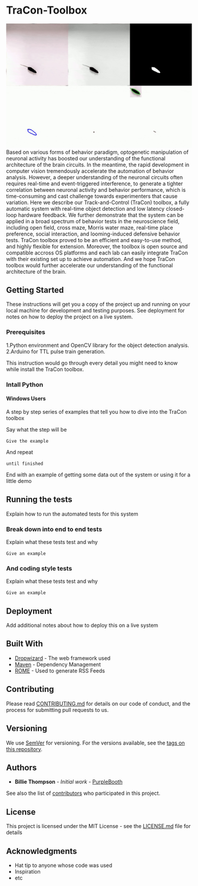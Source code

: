 # TraCon-Toolbox
![](demo_1.gif)
Based on various forms of behavior paradigm, optogenetic manipulation of neuronal activity has boosted our understanding of the functional architecture of the brain circuits. In the meantime, the rapid development in computer vision tremendously accelerate the automation of behavior analysis. However, a deeper understanding of the neuronal circuits often requires real-time and event-triggered interference, to generate a tighter correlation between neuronal activity and behavior performance, which is time-consuming and cast challenge towards experimenters that cause variation. Here we describe our Track-and-Control (TraCon) toolbox, a fully automatic system with real-time object detection and low latency closed-loop hardware feedback. We further demonstrate that the system can be applied in a broad spectrum of behavior tests in the neuroscience field, including open field, cross maze, Morris water maze, real-time place preference, social interaction, and looming-induced defensive behavior tests. TraCon toolbox proved to be an efficient and easy-to-use method, and highly flexible for extension. Moreover, the toolbox is open source and compatible accross OS platforms and each lab can easily integrate TraCon with their existing set up to achieve automation. And we hope TraCon toolbox would further accelerate our understanding of the functional architecture of the brain. 

## Getting Started

These instructions will get you a copy of the project up and running on your local machine for development and testing purposes. See deployment for notes on how to deploy the project on a live system.

### Prerequisites

1.Python environment and OpenCV library for the object detection analysis.
2.Arduino for TTL pulse train generation.

This instruction would go through every detail you might need to know while install the TraCon toolbox.


### Intall Python

#### Windows Users
A step by step series of examples that tell you how to dive into the TraCon toolbox

Say what the step will be

```
Give the example
```

And repeat

```
until finished
```

End with an example of getting some data out of the system or using it for a little demo

## Running the tests

Explain how to run the automated tests for this system

### Break down into end to end tests

Explain what these tests test and why

```
Give an example
```

### And coding style tests

Explain what these tests test and why

```
Give an example
```

## Deployment

Add additional notes about how to deploy this on a live system

## Built With

* [Dropwizard](http://www.dropwizard.io/1.0.2/docs/) - The web framework used
* [Maven](https://maven.apache.org/) - Dependency Management
* [ROME](https://rometools.github.io/rome/) - Used to generate RSS Feeds

## Contributing

Please read [CONTRIBUTING.md](https://gist.github.com/PurpleBooth/b24679402957c63ec426) for details on our code of conduct, and the process for submitting pull requests to us.

## Versioning

We use [SemVer](http://semver.org/) for versioning. For the versions available, see the [tags on this repository](https://github.com/your/project/tags). 

## Authors

* **Billie Thompson** - *Initial work* - [PurpleBooth](https://github.com/PurpleBooth)

See also the list of [contributors](https://github.com/your/project/contributors) who participated in this project.

## License

This project is licensed under the MIT License - see the [LICENSE.md](LICENSE.md) file for details

## Acknowledgments

* Hat tip to anyone whose code was used
* Inspiration
* etc
